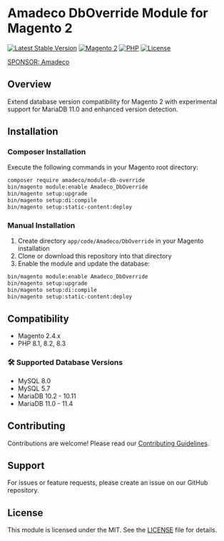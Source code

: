 # Amadeco DbOverride Module for Magento 2

[![Latest Stable Version](https://img.shields.io/github/v/release/Amadeco/magento2-db-override)](https://github.com/Amadeco/magento2-db-override/releases)
[![Magento 2](https://img.shields.io/badge/Magento-2.4.x-brightgreen.svg)](https://magento.com)
[![PHP](https://img.shields.io/badge/PHP-8.1|8.2|8.3-blue.svg)](https://www.php.net)
[![License](https://img.shields.io/github/license/Amadeco/magento2-db-override)](https://github.com/Amadeco/magento2-db-override/blob/main/LICENSE)

[SPONSOR: Amadeco](https://www.amadeco.fr)

## Overview

Extend database version compatibility for Magento 2 with experimental support for MariaDB 11.0 and enhanced version detection.

## Installation

### Composer Installation

Execute the following commands in your Magento root directory:

```bash
composer require amadeco/module-db-override
bin/magento module:enable Amadeco_DbOverride
bin/magento setup:upgrade
bin/magento setup:di:compile
bin/magento setup:static-content:deploy
```

### Manual Installation

1. Create directory `app/code/Amadeco/DbOverride` in your Magento installation
2. Clone or download this repository into that directory
3. Enable the module and update the database:

```bash
bin/magento module:enable Amadeco_DbOverride
bin/magento setup:upgrade
bin/magento setup:di:compile
bin/magento setup:static-content:deploy
```

## Compatibility

- Magento 2.4.x
- PHP 8.1, 8.2, 8.3

### 🛠 Supported Database Versions

- MySQL 8.0
- MySQL 5.7
- MariaDB 10.2 - 10.11
- MariaDB 11.0 - 11.4

## Contributing

Contributions are welcome! Please read our [Contributing Guidelines](CONTRIBUTING.md).

## Support

For issues or feature requests, please create an issue on our GitHub repository.

## License

This module is licensed under the MIT. See the [LICENSE](LICENSE) file for details.
